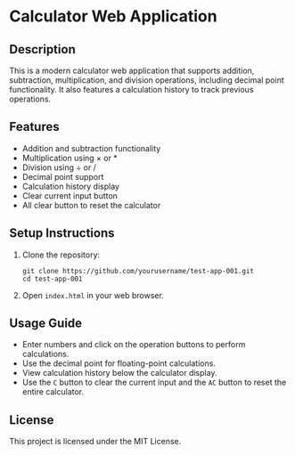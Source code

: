 # Calculator Web Application

## Description
This is a modern calculator web application that supports addition, subtraction, multiplication, and division operations, including decimal point functionality. It also features a calculation history to track previous operations.

## Features
- Addition and subtraction functionality
- Multiplication using × or *
- Division using ÷ or /
- Decimal point support
- Calculation history display
- Clear current input button
- All clear button to reset the calculator

## Setup Instructions
1. Clone the repository:
   ```
   git clone https://github.com/yourusername/test-app-001.git
   cd test-app-001
   ```
2. Open `index.html` in your web browser.

## Usage Guide
- Enter numbers and click on the operation buttons to perform calculations.
- Use the decimal point for floating-point calculations.
- View calculation history below the calculator display.
- Use the `C` button to clear the current input and the `AC` button to reset the entire calculator.

## License
This project is licensed under the MIT License.